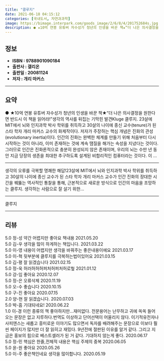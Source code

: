 ```yaml
---
title: "클루지"
date: 2021-06-18 04:15:12
categories: [국내도서, 자연과과학]
image: https://bimage.interpark.com/goods_image/2/6/8/4/201752684s.jpg
description: ● ★10억 연봉 유튜버 자수성가 청년의 인생을 바꾼 책★“더 나은 의사결정을 원한다면 반드시 이 책을 읽어라!”생각의 역사를 뒤집는 기막힌 발견Kluge 클루지. 23살에 MIT에서 뇌와 인지과학 박사 학위를 취득하고 30살의 나이에 종신 교수(tenure)가 된 스타 학자 개리 마
---
```


## **정보**

- **ISBN : 9788901090184**
- **출판사 : 갤리온**
- **출판일 : 20081124**
- **저자 : 개리 마커스**

------



## **요약**

●  ★10억 연봉 유튜버 자수성가 청년의 인생을 바꾼 책★“더 나은 의사결정을 원한다면 반드시 이 책을 읽어라!”생각의 역사를 뒤집는 기막힌 발견Kluge 클루지. 23살에 MIT에서 뇌와 인지과학 박사 학위를 취득하고 30살의 나이에 종신 교수(tenure)가 된 스타 학자 개리 마커스 교수의 화제작이다. 저자가 주장하는 핵심 개념은 진화의 관성(evolutionary inertia)이다. 인간의 진화는 완벽한 체계를 만들기 위해 처음부터 다시 시작하는 것이 아니라, 이미 존재하는 것에 계속 땜질을 해가는 속성을 지녔다는 것이다. 그러므로 인간은 진화론적으로 충분히 완성되지 않은 존재이며, 우리의 뇌는 수만 년 동안 지금 당장의 생존을 최대한 추구하도록 설계된 비합리적인 컴퓨터라는 것이다. 이 ...

------

생각의 오류를 극복할 명쾌한 해답!23살에 MIT에서 뇌와 인지과학 박사 학위를 취득하고 30살의 나이에 종신 교수가 된 스타 학자 개리 마커스 교수가 인간 진화의 장대한 시간을 꿰뚫는 역사적인 통찰을 통해, 근본적으로 새로운 방식으로 인간의 마음을 조망하는 클루지. 생각하는 사람으로 잘 살기 위한... 

------


클루지 

------


## **리뷰** 

5.0 정-성 약간 어렵지만 좋아요 책내용 2021.05.20 <br/>5.0 김-우 생각을 많이 하게하는 책입니다. 2021.03.22 <br/>5.0 이-영 내용이 어렵지만 생각을 바꿔주는 좋은내용이에요 2021.03.17 <br/>5.0 이-혁 뒷부분에 클루지를 극복하는법이있어요 2021.03.15 <br/>5.0 김-평 잘 읽겠습니다 2021.02.15 <br/>5.0 정-욱 허러허허허퍼처허퍼처허로헢 2021.01.12 <br/>5.0 강-임 좋아요 2020.12.07 <br/>5.0 정-은 오류삭제 2020.11.19 <br/>5.0 오-수 좋습니다 2020.10.15 <br/>5.0 구-진 좋아요 2020.07.15 <br/>2.0 양-현 잘 읽겠습니다. 2020.07.03 <br/>5.0 박-흠 기대되네요! 2020.06.22 <br/>1.0 이-경 이런 종류의 책 좋아하지만...재미없다.
전문용어는 난무하고 귀에 쏙쏙 들어오는 문장은 없고 지루하다.번역도 이상하고 단어선택이 어울리지 않다.  이기적유전자나 사피엔스는 새롭고 흥미로운 이야기도 많으면서 독자를 배려해주는 문장으로 이보다 훨씬 페이지가 많지만 더 잘 읽히고 재밌다.  9년전에 절판된 이유를 알거 같다. 그리고 지금은 홍보의 힘으로 베스트셀러가 된 거 같다. 기대하지 않는게 좋다. 2020.06.17 <br/>5.0 정-민 핵심은 한줄,전체적 내용은 핵심 주제의 중복 2020.06.05 <br/>5.0 윤-원 좋아요 2020.05.26 <br/>5.0 이-주 좋은책인네요 생각을 많이합니다. 2020.05.19 <br/>